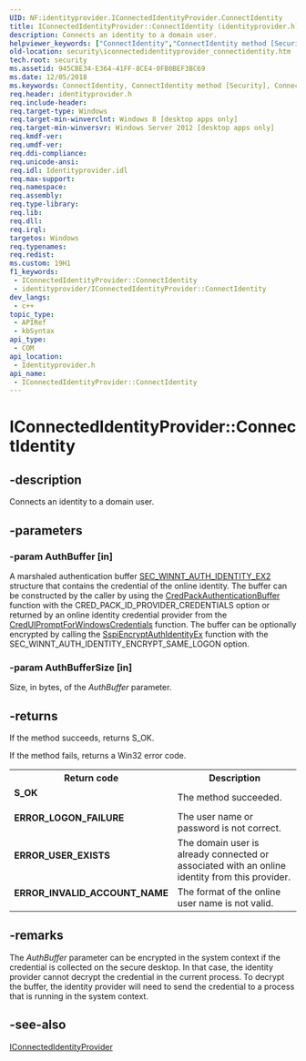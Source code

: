 ```yaml
---
UID: NF:identityprovider.IConnectedIdentityProvider.ConnectIdentity
title: IConnectedIdentityProvider::ConnectIdentity (identityprovider.h)
description: Connects an identity to a domain user.
helpviewer_keywords: ["ConnectIdentity","ConnectIdentity method [Security]","ConnectIdentity method [Security]","IConnectedIdentityProvider interface","IConnectedIdentityProvider interface [Security]","ConnectIdentity method","IConnectedIdentityProvider.ConnectIdentity","IConnectedIdentityProvider::ConnectIdentity","identityprovider/IConnectedIdentityProvider::ConnectIdentity","security.iconnectedidentityprovider_connectidentity"]
old-location: security\iconnectedidentityprovider_connectidentity.htm
tech.root: security
ms.assetid: 945CBE34-E364-41FF-8CE4-0FB0BEF3BC69
ms.date: 12/05/2018
ms.keywords: ConnectIdentity, ConnectIdentity method [Security], ConnectIdentity method [Security],IConnectedIdentityProvider interface, IConnectedIdentityProvider interface [Security],ConnectIdentity method, IConnectedIdentityProvider.ConnectIdentity, IConnectedIdentityProvider::ConnectIdentity, identityprovider/IConnectedIdentityProvider::ConnectIdentity, security.iconnectedidentityprovider_connectidentity
req.header: identityprovider.h
req.include-header: 
req.target-type: Windows
req.target-min-winverclnt: Windows 8 [desktop apps only]
req.target-min-winversvr: Windows Server 2012 [desktop apps only]
req.kmdf-ver: 
req.umdf-ver: 
req.ddi-compliance: 
req.unicode-ansi: 
req.idl: Identityprovider.idl
req.max-support: 
req.namespace: 
req.assembly: 
req.type-library: 
req.lib: 
req.dll: 
req.irql: 
targetos: Windows
req.typenames: 
req.redist: 
ms.custom: 19H1
f1_keywords:
 - IConnectedIdentityProvider::ConnectIdentity
 - identityprovider/IConnectedIdentityProvider::ConnectIdentity
dev_langs:
 - c++
topic_type:
 - APIRef
 - kbSyntax
api_type:
 - COM
api_location:
 - Identityprovider.h
api_name:
 - IConnectedIdentityProvider::ConnectIdentity
---
```


# IConnectedIdentityProvider::ConnectIdentity


## -description

Connects an identity to a domain user.

## -parameters

### -param AuthBuffer [in]

A marshaled authentication buffer <a href="/windows/desktop/api/sspi/ns-sspi-sec_winnt_auth_identity_ex2">SEC_WINNT_AUTH_IDENTITY_EX2</a> structure that contains the credential of the online identity. The buffer can be constructed by the caller by using the <a href="/windows/desktop/api/wincred/nf-wincred-credpackauthenticationbuffera">CredPackAuthenticationBuffer</a> function with the CRED_PACK_ID_PROVIDER_CREDENTIALS option or returned by an online identity credential provider from the <a href="/windows/desktop/api/wincred/nf-wincred-creduipromptforwindowscredentialsa">CredUIPromptForWindowsCredentials</a> function. The buffer can be optionally encrypted by calling the <a href="/windows/desktop/api/sspi/nf-sspi-sspiencryptauthidentityex">SspiEncryptAuthIdentityEx</a> function with the SEC_WINNT_AUTH_IDENTITY_ENCRYPT_SAME_LOGON option.

### -param AuthBufferSize [in]

Size, in bytes, of the <i>AuthBuffer</i> parameter.

## -returns

If the method succeeds, returns S_OK.

If the method fails, returns a Win32 error code.

<table>
<tr>
<th>Return code</th>
<th>Description</th>
</tr>
<tr>
<td width="40%">
<dl>
<dt><b>S_OK</b></dt>
</dl>
</td>
<td width="60%">
The method succeeded.

</td>
</tr>
<tr>
<td width="40%">
<dl>
<dt><b>ERROR_LOGON_FAILURE</b></dt>
</dl>
</td>
<td width="60%">
The user name or password is not correct. 

</td>
</tr>
<tr>
<td width="40%">
<dl>
<dt><b>ERROR_USER_EXISTS</b></dt>
</dl>
</td>
<td width="60%">
The domain user is already connected or associated with an online identity from this provider.

</td>
</tr>
<tr>
<td width="40%">
<dl>
<dt><b>ERROR_INVALID_ACCOUNT_NAME</b></dt>
</dl>
</td>
<td width="60%">
The format of the online user name is not valid. 

</td>
</tr>
</table>

## -remarks

The <i>AuthBuffer</i> parameter can be encrypted in the system context if the credential is collected on the secure desktop. In that case, the identity provider cannot decrypt the credential in the current process. To decrypt the buffer, the identity provider will need to send the credential to a process that is running in the system context.

## -see-also

<a href="/windows/desktop/api/identityprovider/nn-identityprovider-iconnectedidentityprovider">IConnectedIdentityProvider</a>

